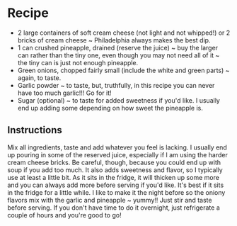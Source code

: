 # Recipe

- 2 large containers of soft cream cheese (not light and not whipped!) or 2
bricks of cream cheese ~ Philadelphia always makes the best dip.
- 1 can crushed pineapple, drained (reserve the juice) ~ buy the larger can rather
than the tiny one, even though you may not need all of it ~ the tiny can is just
not enough pineapple.
- Green onions, chopped fairly small (include the white and green parts) ~ again,
to taste.
- Garlic powder ~ to taste, but, truthfully, in this recipe you can never have too
much garlic!!! Go for it!
- Sugar (optional) ~ to taste for added sweetness if you&#39;d like. I usually end up
adding some depending on how sweet the pineapple is.

## Instructions
Mix all ingredients, taste and add whatever you feel is lacking. I usually end
up pouring in some of the reserved juice, especially if I am using the harder
cream cheese bricks. Be careful, though, because you could end up with soup if
you add too much. It also adds sweetness and flavor, so I typically use at least
a little bit. As it sits in the fridge, it will thicken up some more and you can
always add more before serving if you'd like. It's best if it sits in the fridge
for a little while. I like to make it the night before so the oniony flavors mix
with the garlic and pineapple ~ yummy!! Just stir and taste before serving. If
you don't have time to do it overnight, just refrigerate a couple of hours and
you're good to go!
